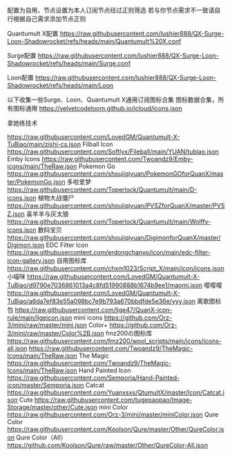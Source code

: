配置为自用，节点设置为本人订阅节点经过正则筛选
若与你节点需求不一致请自行根据自己需求添加节点正则

Quantumult X配置
https://raw.githubusercontent.com/lushier888/QX-Surge-Loon-Shadowrocket/refs/heads/main/Quantumult%20X.conf

Surge配置
https://raw.githubusercontent.com/lushier888/QX-Surge-Loon-Shadowrocket/refs/heads/main/Surge.conf

Loon配置
https://raw.githubusercontent.com/lushier888/QX-Surge-Loon-Shadowrocket/refs/heads/main/Loon

以下收集一些Surge、Loon、Quantumult X通用订阅图标合集
图标数据合集，所有图标通用
https://velvetcodeloom.github.io/icloud/icons.json

拿她练技术

https://raw.githubusercontent.com/LovedGM/Quantumult-X-TuBiao/main/zishi-cs.json
Filball lcon
https://raw.githubusercontent.com/Softlyx/Fileball/main/YUAN/tubiao.json
Emby lcons
https://raw.githubusercontent.com/Twoandz9/Emby-icons/main/TheRaw.json
Pokemon Go
https://raw.githubusercontent.com/shoujiqiyuan/PokemonGOforQuanX/master/PokemonGo.json
多啦爱梦
https://raw.githubusercontent.com/Toperlock/Quantumult/main/D-icons.json
植物大战僵尸
https://raw.githubusercontent.com/shoujiqiyuan/PVSZforQuanX/master/PVSZ.json
喜羊羊与灰太狼
https://raw.githubusercontent.com/Toperlock/Quantumult/main/Wolffy-icons.json
数码宝贝
https://raw.githubusercontent.com/shoujiqiyuan/DigimonforQuanX/master/Digimon.json
EDC Filter lcon
https://raw.githubusercontent.com/erdongchanyo/icon/main/edc-filter-icon-gallery.json
自用图标库
https://raw.githubusercontent.com/chxm1023/Script_X/main/icon/icons.json
小喵咪
https://raw.githubusercontent.com/LovedGM/Quantumult-X-TuBiao/d9790e7036861013a4c8fd51990888b1674b9ee1/maomi.json
嘤嘤嘤
https://raw.githubusercontent.com/LovedGM/Quantumult-X-TuBiao/a6da7ef83e55a098bc7e9b793a670bbdfde5e36e/yyy.json
离歌图标包
https://raw.githubusercontent.com/lige47/QuanX-icon-rule/main/ligeicon.json
mini icons
https://github.com/Orz-3/mini/raw/master/mini.json
Color+
https://github.com/Orz-3/mini/raw/master/Color%2B.json
fmz200の图标库
https://raw.githubusercontent.com/fmz200/wool_scripts/main/icons/icons-all.json
https://raw.githubusercontent.com/Twoandz9/TheMagic-Icons/main/TheRaw.json
The Magic
https://raw.githubusercontent.com/Twoandz9/TheMagic-Icons/main/TheRaw.json
Hand Painted lcon
https://raw.githubusercontent.com/Semporia/Hand-Painted-icon/master/Semporia.json
Catcat
https://raw.githubusercontent.com/Yuanxsxs/QtumultX/master/Icon/Catcat.json
Cute
https://raw.githubusercontent.com/tugepaopao/Image-Storage/master/other/Cute.json
mini Color
https://raw.githubusercontent.com/Orz-3/mini/master/miniColor.json
Qure Color
https://raw.githubusercontent.com/Koolson/Qure/master/Other/QureColor.json
Qure Color（AII）
https://github.com/Koolson/Qure/raw/master/Other/QureColor-All.json


